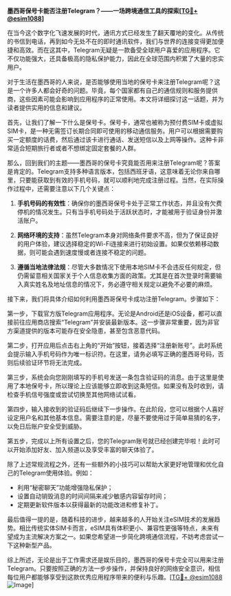 **墨西哥保号卡能否注册Telegram？——一场跨境通信工具的探索[[TG💪+ @esim1088](https://t.me/s/esim1088)]**

在当今这个数字化飞速发展的时代，通讯方式已经发生了翻天覆地的变化。从传统的书信到电话，再到如今无处不在的即时通讯软件，我们与世界的连接变得更加便捷和高效。而在这其中，Telegram无疑是一款备受全球用户喜爱的应用程序。它不仅功能强大，还具备极高的隐私保护能力，因此在全球范围内积累了大量的忠实用户。

对于生活在墨西哥的人来说，是否能够使用当地的保号卡来注册Telegram呢？这是一个许多人都会好奇的问题。毕竟，每个国家都有自己的通信规则和服务提供商，这些因素可能会影响到应用程序的正常使用。本文将详细探讨这一话题，并为读者提供实用的信息和建议。

首先，让我们了解一下什么是保号卡。保号卡，通常也被称为预付费SIM卡或虚拟SIM卡，是一种无需签订长期合同即可使用的移动通信服务。用户可以根据需要购买一定额度的话费，然后通过该卡进行通话、发送短信以及上网等操作。这种卡非常适合短期旅行者或者不想绑定固定套餐的人群。

那么，回到我们的主题——墨西哥的保号卡究竟能否用来注册Telegram呢？答案是肯定的。Telegram支持多种语言版本，包括西班牙语，这意味着无论你来自哪里，只要能获取到有效的手机号码，就可以顺利地完成注册过程。当然，在实际操作过程中，还需要注意以下几个关键点：

1. **手机号码的有效性**：确保你的墨西哥保号卡处于正常工作状态，并且没有欠费停机的情况发生。只有当手机号码处于活跃状态时，才能被用于验证身份并激活账户。

2. **网络环境的支持**：虽然Telegram本身对网络条件要求不高，但为了保证良好的用户体验，建议选择稳定的Wi-Fi连接来进行初始设置。如果仅依赖移动数据，则可能会遇到速度慢或者连接不稳定的问题。

3. **遵循当地法律法规**：尽管大多数情况下使用本地SIM卡不会违反任何规定，但仍需留意相关国家关于个人信息收集方面的政策。尤其是在首次登录时需要输入真实姓名及地址信息的情况下，务必遵守相关规定以避免不必要的麻烦。

接下来，我们将具体介绍如何利用墨西哥保号卡成功注册Telegram。步骤如下：

第一步，下载官方版Telegram应用程序。无论是Android还是iOS设备，都可以直接前往应用商店搜索“Telegram”并安装最新版本。这一步骤非常重要，因为非官方渠道提供的版本可能存在安全隐患，甚至包含恶意代码。

第二步，打开应用后点击右上角的“开始”按钮，接着选择“注册新账号”。此时系统会提示输入手机号码作为唯一标识符。在这里，请务必填写正确的墨西哥号码，否则后续验证环节将无法完成。

第三步，系统会向您刚刚填写的手机号发送一条包含验证码的消息。由于这里是使用了本地保号卡，所以理论上应该能够立即收到这条短信。如果没有及时收到，请检查手机信号强度或尝试切换至其他网络试试看。

第四步，输入接收到的验证码后继续下一步操作。在此阶段，您可以根据个人喜好设定用户名和其他基本信息。需要注意的是，尽量不要使用过于简单易猜的名字，以免日后账户安全受到威胁。

第五步，完成以上所有设置之后，您的Telegram账号就已经创建完毕啦！此时可以开始添加好友、加入频道以及享受丰富的聊天体验了。

除了上述常规流程之外，还有一些额外的小技巧可以帮助大家更好地管理和优化自己的Telegram使用体验。例如：

- 利用“秘密聊天”功能增强隐私保护；
- 设置自动销毁消息的时间间隔来减少敏感内容留存时间；
- 定期更新软件版本以获得最新的功能改进和修复补丁。

最后值得一提的是，随着科技的进步，越来越多的人开始关注eSIM技术的发展趋势。相比传统实体SIM卡而言，eSIM具有体积更小、兼容性更强等特点，未来有望成为主流解决方案之一。如果您希望进一步简化跨境通信流程，不妨考虑尝试一下这种新型产品。

综上所述，无论是出于工作需求还是娱乐目的，墨西哥的保号卡完全可以用来注册Telegram。只要按照正确的方法一步步操作，并保持良好的网络安全意识，相信每位用户都能够享受到这款优秀应用程序带来的便利与乐趣。[[TG💪+ @esim1088](https://t.me/s/esim1088) ![Image](https://i.postimg.cc/4NQfJmqS/Snipaste-2025-05-13-00-14-12.png)]